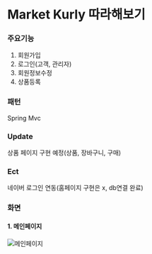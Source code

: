 # Market Kurly 따라해보기

### 주요기능
1. 회원가입
2. 로그인(고객, 관리자)
3. 회원정보수정
4. 상품등록

### 패턴
Spring Mvc

### Update
상품 페이지 구현 예정(상품, 장바구니, 구매)

### Ect
네이버 로그인 연동(홈페이지 구현은 x, db연결 완료)

### 화면
#### 1. 메인페이지
![메인페이지](https://user-images.githubusercontent.com/84495814/123545439-f6c16a80-d792-11eb-9527-514b55ed8a13.jpg)





